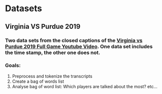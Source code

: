# Datasets

## Virginia VS Purdue 2019

### Two data sets from the closed captions of the [Virginia vs Purdue 2019 Full Game Youtube Video](https://www.youtube.com/watch?v=TRG2eulHn0k&list=PLXCWZ2G0LOavdqSs58wZ7Mx2YohF9fYEK). One data set includes the time stamp, the other one does not. 

### Goals:
1. Preprocess and tokenize the transcripts
2. Create a bag of words list
3. Analyse bag of word list: Which players are talked about the most? etc...
